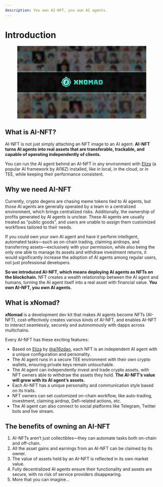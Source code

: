 ```yaml
---
description: You own AI-NFT, you own AI agents.
---
```


# Introduction



<figure><img src=".gitbook/assets/xnomad.png" alt=""><figcaption></figcaption></figure>

## What is AI-NFT?

AI-NFT is not just simply attaching an NFT image to an AI agent. **AI-NFT turns AI agents into real assets that are transferable, trackable, and capable of operating independently of clients.**

You can run the AI agent behind an AI-NFT in any environment with [Eliza](https://github.com/elizaOS/eliza) (a popular AI framework by AI16Z) installed, like in local, in the cloud, or in TEE, while keeping their performance consistent.

## Why we need AI-NFT

Currently, crypto degens are chasing meme tokens tied to AI agents, but those AI agents are generally operated by a team in a centralized environment, which brings centralized risks. Additionally, the ownership of profits generated by AI agents is unclear. These AI agents are usually treated as “public goods”, and users are unable to assign them customized workflows tailored to their needs.

If you could own your own AI agent and have it perform intelligent, automated tasks—such as on-chain trading, claiming airdrops, and transferring assets—exclusively with your permission, while also being the only one able to manage its assets and withdraw investment returns, it would significantly increase the adoption of AI agents among regular users, not just professional developers.

**So we introduced AI-NFT, which means deploying AI agents as NFTs on the blockchain.** NFT creates a wealth relationship between the AI agent and humans, turning the AI agent itself into a real asset with financial value. **You own AI-NFT, you own AI agents.**

## What is xNomad?

**xNomad** is a development dev kit that makes AI agents become NFTs (AI-NFT), cost-effectively creates various kinds of AI-NFT, and enables AI-NFT to interact seamlessly, securely and autonomously with dapps across multichains.&#x20;

Every AI-NFT has these exciting features:

* Based on [Eliza](https://github.com/elizaos/eliza) by [@ai16zdao](https://x.com/ai16zdao), each NFT is an independent AI agent with a unique configuration and personality.
* The AI agent runs in a secure TEE environment with their own crypto wallets, ensuring private keys remain untouchable.
* The AI agent can independently invest and trade crypto assets, with NFT owners able to withdraw the assets they hold. **The AI-NFT’s value will grow with its AI agent’s assets.**
* Each AI-NFT has a unique personality and communication style based on its traits.
* NFT owners can set customized on-chain workflow, like auto-trading, investment, claiming airdrop,  Defi-related actions, etc.
* The AI agent can also connect to social platforms like Telegram, Twitter bots and live stream.

## The benefits of owning an AI-NFT

1. AI-NFTs aren’t just collectibles—they can automate tasks both on-chain and off-chain.
2. All the asset gains and earnings from an AI-NFT can be claimed by its owner.
3. The value of assets held by an AI-NFT is reflected in its own market value.&#x20;
4. Fully decentralized AI agents ensure their functionality and assets are secure, with no risk of service providers disappearing.
5. More that you can imagine...

